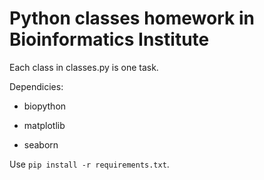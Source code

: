# Python classes homework in Bioinformatics Institute

Each class in classes.py is one task.

Dependicies:

- biopython

- matplotlib

- seaborn
 
Use `pip install -r requirements.txt`. 
